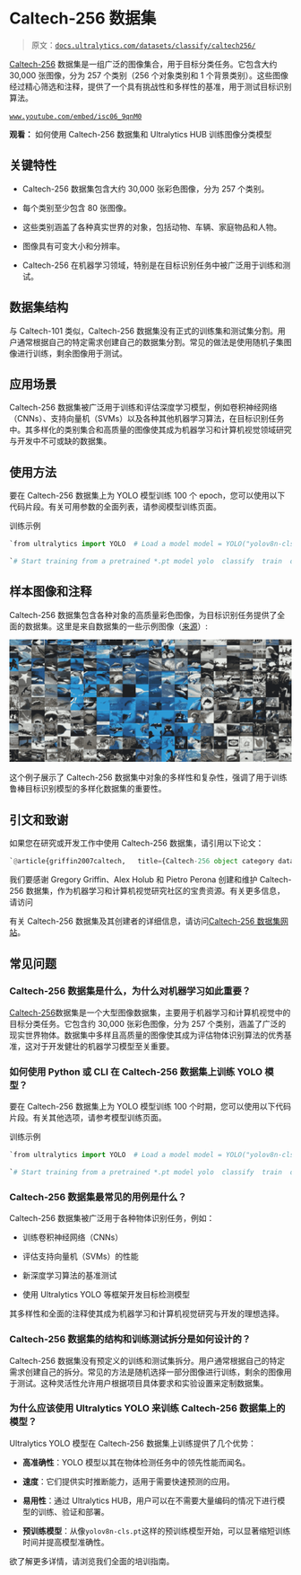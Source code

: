 # Caltech-256 数据集

> 原文：[`docs.ultralytics.com/datasets/classify/caltech256/`](https://docs.ultralytics.com/datasets/classify/caltech256/)

[Caltech-256](https://data.caltech.edu/records/nyy15-4j048) 数据集是一组广泛的图像集合，用于目标分类任务。它包含大约 30,000 张图像，分为 257 个类别（256 个对象类别和 1 个背景类别）。这些图像经过精心筛选和注释，提供了一个具有挑战性和多样性的基准，用于测试目标识别算法。

[`www.youtube.com/embed/isc06_9qnM0`](https://www.youtube.com/embed/isc06_9qnM0)

**观看：** 如何使用 Caltech-256 数据集和 Ultralytics HUB 训练图像分类模型

## 关键特性

+   Caltech-256 数据集包含大约 30,000 张彩色图像，分为 257 个类别。

+   每个类别至少包含 80 张图像。

+   这些类别涵盖了各种真实世界的对象，包括动物、车辆、家庭物品和人物。

+   图像具有可变大小和分辨率。

+   Caltech-256 在机器学习领域，特别是在目标识别任务中被广泛用于训练和测试。

## 数据集结构

与 Caltech-101 类似，Caltech-256 数据集没有正式的训练集和测试集分割。用户通常根据自己的特定需求创建自己的数据集分割。常见的做法是使用随机子集图像进行训练，剩余图像用于测试。

## 应用场景

Caltech-256 数据集被广泛用于训练和评估深度学习模型，例如卷积神经网络（CNNs）、支持向量机（SVMs）以及各种其他机器学习算法，在目标识别任务中。其多样化的类别集合和高质量的图像使其成为机器学习和计算机视觉领域研究与开发中不可或缺的数据集。

## 使用方法

要在 Caltech-256 数据集上为 YOLO 模型训练 100 个 epoch，您可以使用以下代码片段。有关可用参数的全面列表，请参阅模型训练页面。

训练示例

```py
`from ultralytics import YOLO  # Load a model model = YOLO("yolov8n-cls.pt")  # load a pretrained model (recommended for training)  # Train the model results = model.train(data="caltech256", epochs=100, imgsz=416)` 
```

```py
`# Start training from a pretrained *.pt model yolo  classify  train  data=caltech256  model=yolov8n-cls.pt  epochs=100  imgsz=416` 
```

## 样本图像和注释

Caltech-256 数据集包含各种对象的高质量彩色图像，为目标识别任务提供了全面的数据集。这里是来自数据集的一些示例图像（[来源](https://ml4a.github.io/demos/tsne_viewer.html)）:

![数据集示例图像](img/855408d5271b4716a39a0d9c724f67a4.png)

这个例子展示了 Caltech-256 数据集中对象的多样性和复杂性，强调了用于训练鲁棒目标识别模型的多样化数据集的重要性。

## 引文和致谢

如果您在研究或开发工作中使用 Caltech-256 数据集，请引用以下论文：

```py
`@article{griffin2007caltech,   title={Caltech-256 object category dataset},   author={Griffin, Gregory and Holub, Alex and Perona, Pietro},   year={2007} }` 
```

我们要感谢 Gregory Griffin、Alex Holub 和 Pietro Perona 创建和维护 Caltech-256 数据集，作为机器学习和计算机视觉研究社区的宝贵资源。有关更多信息，请访问

有关 Caltech-256 数据集及其创建者的详细信息，请访问[Caltech-256 数据集网站](https://data.caltech.edu/records/nyy15-4j048)。

## 常见问题

### Caltech-256 数据集是什么，为什么对机器学习如此重要？

[Caltech-256](https://data.caltech.edu/records/nyy15-4j048)数据集是一个大型图像数据集，主要用于机器学习和计算机视觉中的目标分类任务。它包含约 30,000 张彩色图像，分为 257 个类别，涵盖了广泛的现实世界物体。数据集中多样且高质量的图像使其成为评估物体识别算法的优秀基准，这对于开发健壮的机器学习模型至关重要。

### 如何使用 Python 或 CLI 在 Caltech-256 数据集上训练 YOLO 模型？

要在 Caltech-256 数据集上为 YOLO 模型训练 100 个时期，您可以使用以下代码片段。有关其他选项，请参考模型训练页面。

训练示例

```py
`from ultralytics import YOLO  # Load a model model = YOLO("yolov8n-cls.pt")  # load a pretrained model  # Train the model results = model.train(data="caltech256", epochs=100, imgsz=416)` 
```

```py
`# Start training from a pretrained *.pt model yolo  classify  train  data=caltech256  model=yolov8n-cls.pt  epochs=100  imgsz=416` 
```

### Caltech-256 数据集最常见的用例是什么？

Caltech-256 数据集被广泛用于各种物体识别任务，例如：

+   训练卷积神经网络（CNNs）

+   评估支持向量机（SVMs）的性能

+   新深度学习算法的基准测试

+   使用 Ultralytics YOLO 等框架开发目标检测模型

其多样性和全面的注释使其成为机器学习和计算机视觉研究与开发的理想选择。

### Caltech-256 数据集的结构和训练测试拆分是如何设计的？

Caltech-256 数据集没有预定义的训练和测试集拆分。用户通常根据自己的特定需求创建自己的拆分。常见的方法是随机选择一部分图像进行训练，剩余的图像用于测试。这种灵活性允许用户根据项目具体要求和实验设置来定制数据集。

### 为什么应该使用 Ultralytics YOLO 来训练 Caltech-256 数据集上的模型？

Ultralytics YOLO 模型在 Caltech-256 数据集上训练提供了几个优势：

+   **高准确性**：YOLO 模型以其在物体检测任务中的领先性能而闻名。

+   **速度**：它们提供实时推断能力，适用于需要快速预测的应用。

+   **易用性**：通过 Ultralytics HUB，用户可以在不需要大量编码的情况下进行模型的训练、验证和部署。

+   **预训练模型**：从像`yolov8n-cls.pt`这样的预训练模型开始，可以显著缩短训练时间并提高模型准确性。

欲了解更多详情，请浏览我们全面的培训指南。
